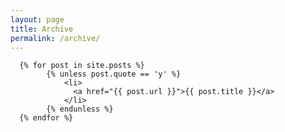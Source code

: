 ```yaml
---
layout: page
title: Archive
permalink: /archive/
---
```


<div class="home">

      {% for post in site.posts %}
            {% unless post.quote == 'y' %}
                <li>
                  <a href="{{ post.url }}">{{ post.title }}</a>
                </li>
            {% endunless %}
      {% endfor %}

</div>